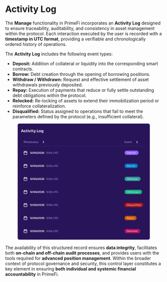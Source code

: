 # Activity Log

The **Manage** functionality in PrimeFi incorporates an **Activity Log** designed to ensure traceability, auditability, and consistency in asset management within the protocol. Each interaction executed by the user is recorded with a **timestamp in UTC format**, providing a verifiable and chronologically ordered history of operations.

The **Activity Log** includes the following event types:

* **Deposit:** Addition of collateral or liquidity into the corresponding smart contracts.
* **Borrow:** Debt creation through the opening of borrowing positions.
* **Withdraw / Withdrawn:** Request and effective settlement of asset withdrawals previously deposited.
* **Repay:** Execution of payments that reduce or fully settle outstanding debt obligations within the protocol.
* **Relocked:** Re-locking of assets to extend their immobilization period or reinforce collateralization.
* **Disqualified:** Status assigned to operations that fail to meet the parameters defined by the protocol (e.g., insufficient collateral).

<figure><img src="../.gitbook/assets/Activity Log.jpg" alt=""><figcaption></figcaption></figure>

The availability of this structured record ensures **data integrity**, facilitates both **on-chain and off-chain audit processes**, and provides users with the tools required for **advanced position management**. Within the broader context of protocol governance and security, this control layer constitutes a key element in ensuring **both individual and systemic financial accountability** in PrimeFi.
